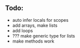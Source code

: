 ## Todo:
- auto infer locals for scopes
- add arrays, make lists
- add loops
- ??? make generic type for lists
- make methods work 
